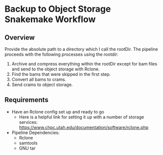 # Backup to Object Storage Snakemake Workflow

## Overview
Provide the absolute path to a directory which I call the rootDir. The pipeline proceeds with the following processes using the rootdir:

1. Archive and compress everything within the rootDir except for bam files and send to the object storage with Rclone.
2. Find the bams that were skipped in the first step.
3. Convert all bams to crams.
4. Send crams to object storage.

## Requirements

* Have an Rclone config set up and ready to go
  * Here is a helpful link for setting it up with a number of storage services: https://www.chpc.utah.edu/documentation/software/rclone.php 
* Pipeline Dependencies:
  * Rclone
  * samtools
  * GNU tar
